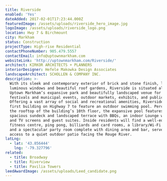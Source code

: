 ```yaml
---
title: Riverside
enabled: 'Yes'
dateAdded: 2017-02-01T17:23:44.000Z
featuredImage: /assets/uploads/riverside_hero_image.jpg
logoImage: /assets/uploads/riverside_logo.png
location: Hwy 7 & Birchmount
city: Markham
status: Construction
projectType: High-rise Residential
contactPhoneNumber: 905.479.5557
contactEmail: info@uptownmarkham.com
websiteLink: 'http://uptownmarkham.com/Riverside/'
architect: KIRKOR ARCHITECTS + PLANNERS
interiorDesigner: Hefele Makowka Design Associates
landscapeArchitect: SCHOLLEN & COMPANY INC.
description: >-
  With its sleek and contemporary exterior of brick and stone finish, large
  luminous windows and beautiful roof gardens, Riverside is situated alongside
  Uptown Markham’s expansive park and beautifully landscaped venue for local
  festivals and municipal events, outdoor markets, exhibits, and public art.
  Offering a vast array of social and recreational amenities, Riverside is the
  first building on Highway 7 to feature an outdoor swimming pool. Perched on
  the rooftop of the building’s 10th floor, the expansive pool features a
  spacious sundeck and landscaped terrace with BBQs, an indoor Lounge with a bar
  and TV screens and guest suites. Inside residents will find a well-equipped
  fitness centre, ping pong, billiards and card rooms, a library/Wi-Fi lounge,
  and a spectacular party room complete with dining area and bar, servery, and
  access to a quiet outdoor patio facing the Rouge River.
latLng:
  - lat: '43.856444'
    lng: '-79.327796'
related:
  - title: Broadway
  - title: Riverview
  - title: Pavilia Towers
leedAwardImage: /assets/uploads/Leed_candidate.png
---
```


